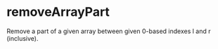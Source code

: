 # removeArrayPart
Remove a part of a given array between given 0-based indexes l and r (inclusive).
